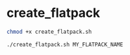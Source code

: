# create_flatpack

```bash
chmod +x create_flatpack.sh
```

```bash
./create_flatpack.sh MY_FLATPACK_NAME
```
